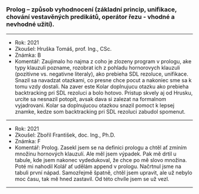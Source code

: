 ### Prolog – způsob vyhodnocení (základní princip, unifikace, chování vestavěných predikátů, operátor řezu - vhodné a nevhodné užití).

----------------------------------------

- Rok: 2021
- Zkoušel: Hruška Tomáš, prof. Ing., CSc.
- Známka: B
- Komentář: Zaujimalo ho najma z coho je zlozeny program v prologu, ake typy klauzuli pozname, rozobrat ich z pohladu hornorovych klauzuli (pozitivne vs. negativne literaly), ako prebieha SDL rezoluce, unifikace. Snazil sa navadzat otazkami, co presne chce pocut a nakoniec sme sa k tomu vzdy dostali. Na zaver este Kolar doplnujucu otazku ako prebieha backtracking pri SDL rezoluci a bolo hotovo. Pristup skvely aj od Hrusku, urcite sa nesnazil potopit, avsak dava si zalezat na formalnom vyjadrovani. Kolar sa doplnujucou otazkou snazil pomoct k lepsej znamke, kedze som backtracking pri SDL rezoluci zabudol spomenut.

----------------------------------------

- Rok: 2021
- Zkoušel: Zbořil František, doc. Ing., Ph.D.
- Známka: F
- Komentář: Prolog. Zasekl jsem se na definici prologu a chtěl ať zmíním množinu hornových klauzulí. Ale měl jsem výpadek. Pak mě drtil u tabule, kde jsem nakonec vydedukoval, že chce po mě slovo množina. Poté mi nahodil Kolář ať udělám append v prologu. Načrtnul jsme na tabuli první nápad. Samozřejmě špatně, chtěl jsem upravit, ale už nebylo moc času, tak mě hned zastavil. Od této chvíle jsem se už vezl.

----------------------------------------
